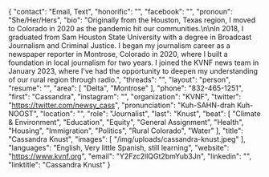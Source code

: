{
  "contact": "Email, Text",
  "honorific": "",
  "facebook": "",
  "pronoun": "She/Her/Hers",
  "bio": "Originally from the Houston, Texas region, I moved to Colorado in 2020 as the pandemic hit our communities.\n\nIn 2018, I graduated from Sam Houston State University with a degree in Broadcast Journalism and Criminal Justice. I began my journalism career as a newspaper reporter in Montrose, Colorado in 2020, where I built a foundation in local journalism for two years. I joined the KVNF news team in January 2023, where I've had the opportunity to deepen my understanding of our rural region through radio.",
  "threads": "",
  "layout": "person",
  "resume": "",
  "area": [
    "Delta",
    "Montrose"
  ],
  "phone": "832-465-1251",
  "first": "Cassandra",
  "instagram": "",
  "organization": "KVNF",
  "twitter": "https://twitter.com/newsy_cass",
  "pronunciation": "Kuh-SAHN-drah Kuh-NOOST",
  "location": "",
  "role": "Journalist",
  "last": "Knust",
  "beat": [
    "Climate & Environment",
    "Education",
    "Equity",
    "General Assignment",
    "Health",
    "Housing",
    "Immigration",
    "Politics",
    "Rural Colorado",
    "Water"
  ],
  "title": "Cassandra Knust",
  "images": [
    "/img/uploads/cassandra-knust.jpeg"
  ],
  "languages": "English, Very little Spanish, still learning",
  "website": "https://www.kvnf.org",
  "email": "Y2Fzc2llQGt2bmYub3Jn",
  "linkedin": "",
  "linktitle": "Cassandra Knust"
}
